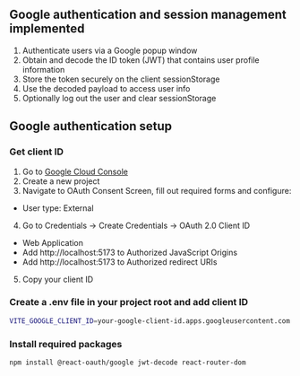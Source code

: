 ## Google authentication and session management implemented
1. Authenticate users via a Google popup window
2. Obtain and decode the ID token (JWT) that contains user profile information
3. Store the token securely on the client sessionStorage
4. Use the decoded payload to access user info
5. Optionally log out the user and clear sessionStorage

## Google authentication setup
### Get client ID
1. Go to [Google Cloud Console](https://console.cloud.google.com/)
2. Create a new project
3. Navigate to OAuth Consent Screen, fill out required forms and configure:
* User type: External
4. Go to Credentials -> Create Credentials -> OAuth 2.0 Client ID
* Web Application
* Add http://localhost:5173 to Authorized JavaScript Origins
* Add http://localhost:5173 to Authorized redirect URIs
5. Copy your client ID

### Create a .env file in your project root and add client ID

```bash
VITE_GOOGLE_CLIENT_ID=your-google-client-id.apps.googleusercontent.com
```

### Install required packages

```bash
npm install @react-oauth/google jwt-decode react-router-dom
```
